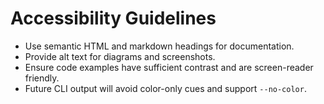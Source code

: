 # Accessibility Guidelines

- Use semantic HTML and markdown headings for documentation.
- Provide alt text for diagrams and screenshots.
- Ensure code examples have sufficient contrast and are screen-reader friendly.
- Future CLI output will avoid color-only cues and support `--no-color`.

